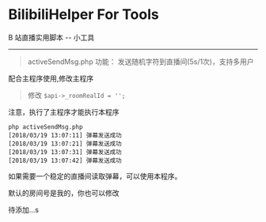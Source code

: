 # BilibiliHelper For Tools
B 站直播实用脚本 -- 小工具

---
> activeSendMsg.php
功能： 发送随机字符到直播间(5s/1次)，支持多用户

配合主程序使用,修改主程序
> 修改 `$api->_roomRealId = '';`

注意，执行了主程序才能执行本程序

```
php activeSendMsg.php
[2018/03/19 13:07:11] 弹幕发送成功
[2018/03/19 13:07:21] 弹幕发送成功
[2018/03/19 13:07:31] 弹幕发送成功
[2018/03/19 13:07:42] 弹幕发送成功

```

如果需要一个稳定的直播间读取弹幕，可以使用本程序。

默认的房间号是我的，你也可以修改

待添加...s
